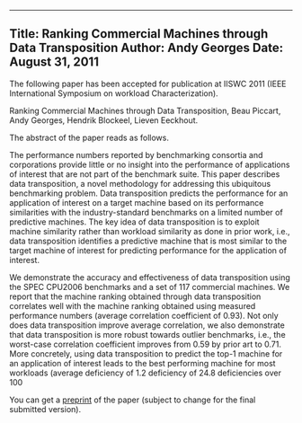 -----
Title:  Ranking Commercial Machines through Data Transposition
Author: Andy Georges
Date: August 31, 2011
----







The following paper has been accepted for publication at IISWC 2011
(IEEE International Symposium on workload Characterization).


Ranking Commercial Machines through Data Transposition, Beau Piccart,
Andy Georges, Hendrik Blockeel, Lieven Eeckhout.


The abstract of the paper reads as follows.


The performance numbers reported by benchmarking consortia and
corporations provide little or no insight into the performance of
applications of interest that are not part of the benchmark suite. This
paper describes data transposition, a novel methodology for addressing
this ubiquitous benchmarking problem. Data transposition predicts the
performance for an application of interest on a target machine based on
its performance similarities with the industry-standard benchmarks on a
limited number of predictive machines. The key idea of data
transposition is to exploit machine similarity rather than workload
similarity as done in prior work, i.e., data transposition identifies a
predictive machine that is most similar to the target machine of
interest for predicting performance for the application of interest.


We demonstrate the accuracy and effectiveness of data transposition
using the SPEC CPU2006 benchmarks and a set of 117 commercial machines.
We report that the machine ranking obtained through data transposition
correlates well with the machine ranking obtained using measured
performance numbers (average correlation coefficient of 0.93). Not only
does data transposition improve average correlation, we also demonstrate
that data transposition is more robust towards outlier benchmarks, i.e.,
the worst-case correlation coefficient improves from 0.59 by prior art
to 0.71. More concretely, using data transposition to predict the top-1
machine for an application of interest leads to the best performing
machine for most workloads (average deficiency of 1.2
deficiency of 24.8
deficiencies over 100


You can get a
[preprint](http://itkovian.net/base/files/papers/papers.iiswc2011.submission.pdf)
of the paper (subject to change for the final submitted version).

